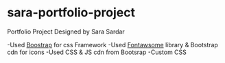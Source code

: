 # sara-portfolio-project


Portfolio Project Designed by Sara Sardar

-Used [Boostrap](https://getbootstrap.com/) for css Framework
-Used [Fontawsome](https://fontawesome.com/icons) library & Bootstrap cdn for icons
-Used CSS & JS cdn from Bootsrap
-Custom CSS


